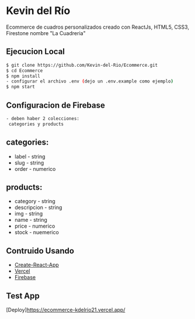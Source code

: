 # Kevin del Río

Ecommerce de cuadros personalizados creado con ReactJs, HTML5, CSS3, Firestone
nombre "La Cuadreria"

## Ejecucion Local
```bash
$ git clone https://github.com/Kevin-del-Rio/Ecommerce.git
$ cd Ecommerce
$ npm install
- configurar el archivo .env (dejo un .env.example como ejemplo)
$ npm start
```
## Configuracion de Firebase
```bash
- deben haber 2 colecciones:
 categories y products
```
## categories:
- label - string
- slug  - string
- order - numerico 

## products:
- category - string
- descripcion  - string
- img - string
- name - string
- price - numerico
- stock - nuemerico

## Contruido Usando
- [Create-React-App](https://create-react-app.dev/)
- [Vercel](https://vercel.com)
- [Firebase](https://firebase.com)

## Test App 

[Deploy]https://ecommerce-kdelrio21.vercel.app/